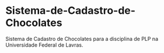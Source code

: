 # Sistema-de-Cadastro-de-Chocolates
Sistema de Cadastro de Chocolates para a disciplina de PLP na Universidade Federal de Lavras.

